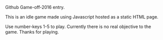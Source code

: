 Github Game-off-2016 entry. 

This is an idle game made using Javascript hosted as a static HTML page. 

Use number-keys 1-5 to play. Currently there is no real objective to the game.
Thanks for playing.
